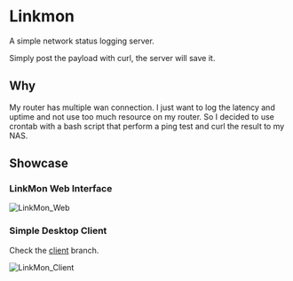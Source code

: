 # Linkmon

A simple network status logging server.

Simply post the payload with curl, the server will save it.

## Why

My router has multiple wan connection. I just want to log the latency and uptime and not use too much resource on my router. So I decided to use crontab with a bash script that perform a ping test and curl the result to my NAS.

## Showcase

### LinkMon Web Interface

![LinkMon_Web](https://i.loli.net/2020/07/12/uQ1PHg7GBVkocJe.png)

### Simple Desktop Client

Check the [client](https://github.com/samnyan/linkmon/tree/client) branch.

![LinkMon_Client](https://i.loli.net/2020/07/12/f75mc2wslIuzEF4.png)
